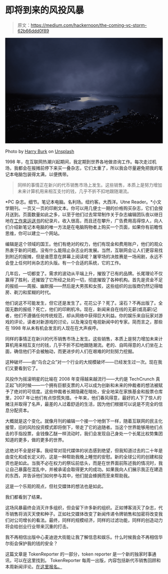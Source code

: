 # 即将到来的风投风暴

> 原文：<https://medium.com/hackernoon/the-coming-vc-storm-62b66ddd0f89>

![](img/ef712dd77a577ec02f1b7d52a8489717.png)

Photo by [Harry Burk](https://unsplash.com/photos/zD-F9UZRFbM?utm_source=unsplash&utm_medium=referral&utm_content=creditCopyText) on [Unsplash](https://unsplash.com/?utm_source=unsplash&utm_medium=referral&utm_content=creditCopyText)

1998 年，在互联网热潮兴起期间，我定期到世界各地做咨询工作。每次走过机场，我都会在报摊前停下来买一叠杂志，它们太重了，所以我会尽量避免把我的笔记本电脑包装得太满，以便携带。

> 同样的事情正在新兴的代币销售市场上发生。这些销售，本质上是努力增加未来计算机用来相互支付的钱，几乎不折不扣地跟随潮流。

*PC 杂志。细节。笔记本电脑。名利场。纽约客。大西洋。Utne Reader。*小文学期刊。一页又一页的印刷文本。你可以用几便士一期的价格购买杂志，它们会按月送到。页面数量如此之多，以至于他们过去常常制作关于杂志编辑团队夜以继日地在[工作来运送书](http://www.imdb.com/title/tt1331025/)的纪录片。收入很高，而且还在攀升，广告费用高得惊人，向人们介绍新笔记本电脑的唯一方法是在电脑购物者上购买一个页面，如果你有前瞻性思维，你可以建立一个网站。

编辑是这个领域的国王。他们有绝对的权力，他们有现金和费用账户，他们的观众热衷于新的问题。没有什么能阻止杂志业的发展。当然，互联网会让人们更容易找到附近的报摊，但是谁愿意在屏幕上阅读呢？屠宰场的决胜赛是一场闹剧，永远不会登上任何时尚杂志的头版。有一个合适的系统，它的工作。

几年后，一切都变了。需求的波动从平端上升，摧毁了已有的品牌。长尾理论不仅赢得了胜利，还摧毁了它所经之处的一切，彻底摧毁了各种机构。首先是资金不足的报纸——周报、幽默报——然后是大男孩和女孩，这些组织的出版商仍然记得暗房、剃刀和浆糊的时代。

他们说这不可能发生，但它还是发生了。花花公子？死了。滚石？不再出版了。全国无数的报纸？死亡，他们的印刷机冷。现在，新闻来自在线的无薪(或高薪)记者，他们不遵循任何传统规范，却从网络中获得巨大利益。你的娱乐来自玩家对游戏的评论，读者对新游戏的讨论，以及淹没在电视新闻中的专家。简而言之，那些在 1998 年从未有机会发言的人现在在大声疾呼。

同样的事情正在新兴的代币销售市场上发生。这些销售，本质上是努力增加未来计算机用来相互支付的钱，几乎不折不扣地跟随潮流。老的、自鸣得意的人们坐在上面，确信他们不会被触动，而更进步的人们在艰难的时刻努力挖掘。

这种破坏——由“乌合之众”对一个行业的大规模破坏——已经发生过一次。现在我们又要看到它了。

风投作为摇滚明星的比喻在 2008 年变得越来越流行——大约是 TechCrunch 真正起飞的时候——一个拥有巨额支票的人可以成为创新和未来的仲裁者的想法被赋予了绝对的可信度。这些仲裁者长期隐藏在暗处，安全地呆在家族基金和股票仓库里，2007 年让他们有点惊慌失措。十年来，他们春风得意，最好的人下了惊人的赌注并取得了名声，最差的人过着舒适的生活，因为他们根据可以说是不完全的信息分配资本。

大概就是这个变化。就像月刊的编辑一个接一个地倒下一样，随着互联网的民主化接管，旧的风险投资模式即将倒下，带走了它的追随者。当这个世界能够用他们点击的手指投票，金钱像乙醚一样流动时，我们会发现自己身处一个长尾比权势集团知道的更多，做的更多的世界。

这绝对不全是好事。我经常对现代媒体的状态感到绝望，但我知道过去的二十年是由变化和成长定义的，这是一种帮助我晚上睡觉的安慰。新的全球公司的创建和投资也是如此。当我不必在权力的祭坛前低头，而是在世界面前陈述我的情况时，我让自己暴露在混乱中，并被承诺会取得更大的成功。如果我向人们展示我正在建造的东西，并告诉他们如何参与其中，他们就会蜂拥而至来帮助我。

这是一个乐观的观点，但社交媒体的想法也是如此。

我们都看到了结果。

这场风暴最终会消灭许多组织，但会留下许多新的组织。正如博客消灭了杂志，代币销售将消灭天使和种子。正如社交媒体改变了新闻传递令牌销售和加密将改变我们对公司增长的看法。最终，同样的规模经济，同样的过滤功能，同样的创造动力将会给创业行业带来沉重的打击。

我不再相信出版中心麦迪逊大街能让我了解信息和娱乐。什么时候我会不再相信华尔街会保护我的钱的安全？

这篇文章是 TokenReporter 的一部分，token reporter 是一个新的独家时事通讯，可以在这里找到。 TokenReporter 每周一出版，内容包括新代币销售回顾和本周新闻评论。[在这里报名。](https://tinyletter.com/tokenreporter)